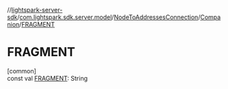 //[lightspark-server-sdk](../../../../index.md)/[com.lightspark.sdk.server.model](../../index.md)/[NodeToAddressesConnection](../index.md)/[Companion](index.md)/[FRAGMENT](-f-r-a-g-m-e-n-t.md)

# FRAGMENT

[common]\
const val [FRAGMENT](-f-r-a-g-m-e-n-t.md): String
